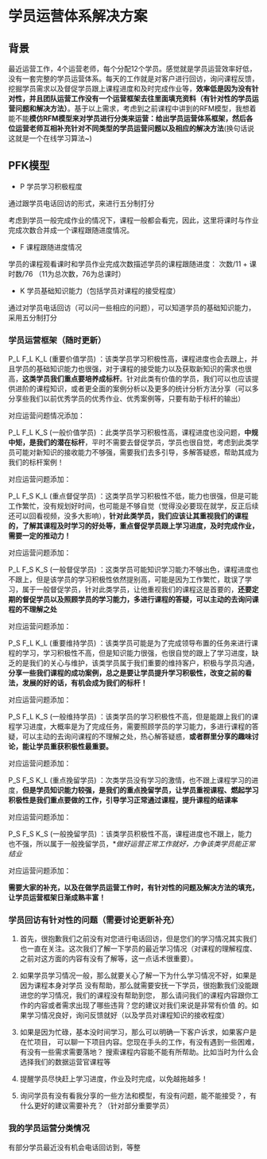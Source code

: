# 学员运营体系解决方案

## 背景
最近运营工作，4个运营老师，每个分配12个学员。感觉就是学员运营效率好低，没有一套完整的学员运营体系。每天的工作就是对客户进行回访，询问课程反馈，挖掘学员需求以及督促学员跟上课程进度和及时完成作业等，**效率低是因为没有针对性，并且团队运营工作没有一个运营框架去往里面填充资料（有针对性的学员运营问题和解决方法）**。基于以上需求，考虑到之前课程中讲到的RFM模型，我想着能不能**模仿RFM模型来对学员进行分类来运营：给出学员运营体系框架，然后各位运营老师互相补充针对不同类型的学员运营问题以及相应的解决方法**(换句话说这就是一个在线学习算法~)

## PFK模型

- P 学员学习积极程度

通过跟学员电话回访的形式，来进行五分制打分

考虑到学员一般完成作业的情况下，课程一般都会看完，因此，这里将课时与作业完成次数合并成一个课程跟随进度情况。

- F 课程跟随进度情况

学员的课程观看课时和学员作业完成次数描述学员的课程跟随进度：  次数/11  + 课时数/76    （11为总次数，76为总课时）

- K 学员基础知识能力（包括学员对课程的接受程度）

通过对学员电话回访（可以问一些相应的问题），可以知道学员的基础知识能力，采用五分制打分

### 学员运营框架（随时更新）
P_L F_L K_L  (重要价值学员) ：该类学员学习积极性高，课程进度也会去跟上，并且学员的基础知识能力也很强，对于课程的接受能力以及获取新知识的需求也很高，**这类学员我们重点要培养成标杆**。针对此类有价值的学员，我们可以也应该提供进阶的课程知识，或者更全面的案例分析以及更多的统计分析方法分享（可以多分享些我们以前优秀学员的优秀作业、优秀案例等，只要有助于标杆的输出）

对应运营问题情况添加：

P_L F_L K_S  (一般价值学员) ：此类学员学习积极性高，课程进度也没问题，**中规中矩，是我们的潜在标杆**，平时不需要去督促学员，学员也很自觉，考虑到此类学员可能对新知识的接收能力不够强，需要我们去多引导，多解答疑惑，帮助其成为我们的标杆案例！

对应运营问题添加：

P_L F_S K_L  (重点督促学员) ：这类学员学习积极性不低，能力也很强，但是可能工作繁忙，没有规划好时间，也可能是不够自觉（觉得没必要现在就学，反正后续还可以回看视频，没多大影响），**针对此类学员，我们应该让其重视我们的课程的，了解其课程及时学习的好处等，重点督促学员跟上学习进度，及时完成作业，需要一定的推动力！**

对应运营问题添加：

P_L F_S K_S  (一般督促学员) ：这类学员可能知识学习能力不够出色，课程进度也不跟上，但是该学员的学习积极性依然提别高，可能是因为工作繁忙，耽误了学习，属于一般督促学员，针对此类学员，让他重视我们的课程这是首要的，**还要定期的督促学员以及照顾学员的学习能力，多进行课程的答疑，可以主动的去询问课程的不理解之处**

对应运营问题添加：

P_S F_L K_L  (重要维持学员) ：该类学员可能是为了完成领导布置的任务来进行课程的学习，学习积极性不高，但是知识能力很强，也很自觉的跟上了学习进度，缺乏的是我们的关心与维护，该类学员属于我们重要的维持客户，积极与学员沟通，**分享一些我们课程的成功案例，总之是要让学员提升学习积极性，改变之前的看法，发展的好的话，有机会成为我们的标杆！**

对应运营问题添加：

P_S F_L K_S  (一般维持学员) ：该类学员的学习积极性不高，但是能跟上我们的课程学习进度，大概率是为了完成任务，需要照顾学员的学习能力，多进行课程的答疑，可以主动的去询问课程的不理解之处，热心解答疑惑，**或者群里分享的趣味讨论，能让学员重获积极性最重要。**

对应运营问题添加：

P_S F_S K_L  (重点挽留学员) ：次类学员没有学习的激情，也不跟上课程学习的进度，**但是学员知识能力较强，是我们的重点挽留学员，让学员重视课程、燃起学习积极性是我们重点要做的工作，引导学习正常通过课程，提升课程的结课率**

对应运营问题添加：

P_S F_S K_S  (一般挽留学员) ：该类学员积极性不高，课程进度也不跟上，能力也不强，所以属于一般挽留学员，**做好运营正常工作就好，力争该类学员能正常结业*

对应运营问题添加：

**需要大家的补充，以及在做学员运营工作时，有针对性的问题及解决方法的填充，让学员运营框架日渐成熟丰富！**

### 学员回访有针对性的问题（需要讨论更新补充）
1. 首先，很抱歉我们之前没有对您进行电话回访，但是您们的学习情况其实我们也一直在关注。这次我们了解一下学员的最近学习情况（对课程的理解程度、之前对这方面的内容有没有了解等，这一点话术很重要）。

2. 如果学员学习情况一般，那么就要关心了解一下为什么学习情况不好，如果是因为课程本身对学员
没有帮助，那么就需要安抚一下学员，很抱歉我们没能跟进您的学习情况，我们的课程没有帮助到您，
那么请问我们的课程内容跟你工作的内容或者需求出现了哪些违背？您的建议对我们来说是非常有价值
的。如果学习情况良好，询问反馈就好（以及学员对课程知识的接收程度）

3. 如果是因为忙碌，基本没时间学习，那么可以明确一下客户诉求，如果客户是在忙项目，
可以聊一下项目内容。您现在手头的工作，有没有遇到一些困难，有没有一些需求需要落地？
搜索课程内容能不能有所帮助。比如当时为什么会选择我们的数据运营官课程等

4. 提醒学员尽快赶上学习进度，作业及时完成，以免越拖越多！

5. 询问学员有没有看我分享的一些方法和模型，有没有问题，能不能接受？，有什么更好的建议需要补充？（针对部分重要学员）

### 我的学员运营分类情况

有部分学员最近没有机会电话回访到，等整


